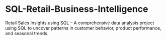 # SQL-Retail-Business-Intelligence
Retail Sales Insights using SQL – A comprehensive data analysis project using SQL to uncover patterns in customer behavior, product performance, and seasonal trends.
